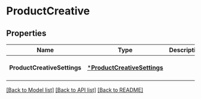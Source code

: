 # ProductCreative

## Properties
Name | Type | Description | Notes
------------ | ------------- | ------------- | -------------
**ProductCreativeSettings** | [***ProductCreativeSettings**](ProductCreativeSettings.md) |  | [optional] [default to null]

[[Back to Model list]](../README.md#documentation-for-models) [[Back to API list]](../README.md#documentation-for-api-endpoints) [[Back to README]](../README.md)

